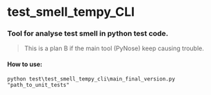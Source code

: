 # test_smell_tempy_CLI

### Tool for analyse test smell in python test code.
>This is a plan B if the main tool (PyNose) keep causing trouble.

#### How to use:

```
python test\test_smell_tempy_cli\main_final_version.py "path_to_unit_tests"
```